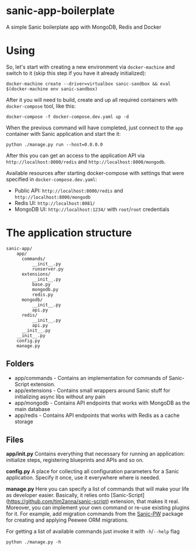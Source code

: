 # sanic-app-boilerplate
A simple Sanic boilerplate app with MongoDB, Redis and Docker

# Using
So, let's start with creating a new environment via `docker-machine` and switch to it (skip this step if you have it already initialized):
```
docker-machine create --driver=virtualbox sanic-sandbox && eval $(docker-machine env sanic-sandbox)
```
After it you will need to build, create and up all required containers with `docker-compose` tool, like this:
```
docker-compose -f docker-compose.dev.yaml up -d
```
When the previous command will have completed, just connect to the `app` container with Sanic application and start the it:
```
python ./manage.py run --host=0.0.0.0
```
After this you can get an access to the application API via `http://localhost:8000/redis` and `http://localhost:8000/mongodb`.

Available resources after starting docker-compose with settings that were specified in `docker-compose.dev.yaml`:
- Public API: `http://localhost:8000/redis` and `http://localhost:8000/mongodb`
- Redis UI: `http://localhost:8081/`
- MongoDB UI: `http://localhost:1234/` with `root`/`root` credentials

# The application structure
```
sanic-app/
    app/
      commands/
          __init__.py
          runserver.py
      extensions/
          __init__.py
          base.py
          mongodb.py
          redis.py
      mongodb/
          __init__.py
          api.py
      redis/
          __init__.py
          api.py
      __init__.py
    __init__.py
    config.py
    manage.py
```
## Folders
- app/commands - Contains an implementation for commands of Sanic-Script extension.
- app/extensions - Contains small wrappers around Sanic stuff for initializing async libs without any pain
- app/mongodb - Contains API endpoints that works with MongoDB as the main database
- app/redis - Contains API endpoints that works with Redis as a cache storage

## Files
**app/__init__.py** 
Contains everything that necessary for running an application: initialize steps, registering blueprints and APIs and so on. 

**config.py**
A place for collecting all configuration parameters for a Sanic application. Specify it once, use it everywhere where is needed.

**manage.py**
Here you can specify a list of commands that will make your life as developer easier. Basically, it relies onto [Sanic-Script] (https://github.com/tim2anna/sanic-script) extension, that makes it real. Moreover, you can implement your own command or re-use existing plugins for it. For example, add migration commands from the [Sanic-PW](https://github.com/Relrin/sanic-pw) package for creating and applying Peewee ORM migrations.

For getting a list of available commands just invoke it with `-h`/`--help` flag
```
python ./manage.py -h
```
